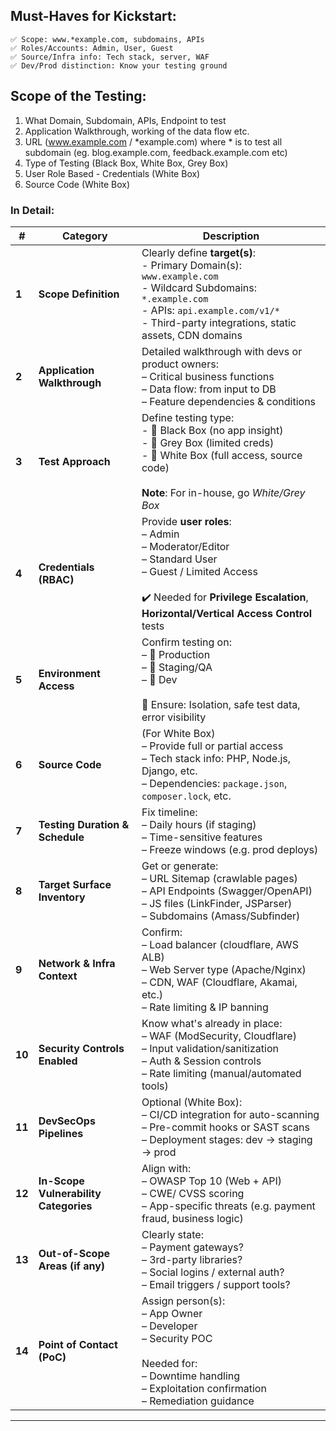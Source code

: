 ## Must-Haves for Kickstart:
```
✅ Scope: www.*example.com, subdomains, APIs
✅ Roles/Accounts: Admin, User, Guest
✅ Source/Infra info: Tech stack, server, WAF
✅ Dev/Prod distinction: Know your testing ground
```

## Scope of the Testing:
1. What Domain, Subdomain, APIs, Endpoint to test
2. Application Walkthrough, working of the data flow etc.
3. URL (www.example.com / *example.com) where * is to test all subdomain (eg. blog.example.com, feedback.example.com etc)
4. Type of Testing (Black Box, White Box, Grey Box)
5. User Role Based - Credentials (White Box)
6. Source Code (White Box)

### In Detail:

| # | Category | Description |
|--|-----------|-------------|
| **1** | **Scope Definition** | Clearly define **target(s)**:<br>- Primary Domain(s): `www.example.com`<br>- Wildcard Subdomains: `*.example.com`<br>- APIs: `api.example.com/v1/*`<br>- Third-party integrations, static assets, CDN domains |
| **2** | **Application Walkthrough** | Detailed walkthrough with devs or product owners:<br>– Critical business functions<br>– Data flow: from input to DB<br>– Feature dependencies & conditions |
| **3** | **Test Approach** | Define testing type:<br>- 🔲 Black Box (no app insight)<br>- 🔲 Grey Box (limited creds)<br>- 🔲 White Box (full access, source code)<br><br>**Note**: For in-house, go *White/Grey Box* |
| **4** | **Credentials (RBAC)** | Provide **user roles**:<br>– Admin<br>– Moderator/Editor<br>– Standard User<br>– Guest / Limited Access<br><br>✔️ Needed for **Privilege Escalation**, **Horizontal/Vertical Access Control** tests |
| **5** | **Environment Access** | Confirm testing on:<br>– 🔲 Production<br>– 🔲 Staging/QA<br>– 🔲 Dev<br><br>🎯 Ensure: Isolation, safe test data, error visibility |
| **6** | **Source Code** | (For White Box)<br>– Provide full or partial access<br>– Tech stack info: PHP, Node.js, Django, etc.<br>– Dependencies: `package.json`, `composer.lock`, etc. |
| **7** | **Testing Duration & Schedule** | Fix timeline:<br>– Daily hours (if staging)<br>– Time-sensitive features<br>– Freeze windows (e.g. prod deploys) |
| **8** | **Target Surface Inventory** | Get or generate:<br>– URL Sitemap (crawlable pages)<br>– API Endpoints (Swagger/OpenAPI)<br>– JS files (LinkFinder, JSParser)<br>– Subdomains (Amass/Subfinder) |
| **9** | **Network & Infra Context** | Confirm:<br>– Load balancer (cloudflare, AWS ALB)<br>– Web Server type (Apache/Nginx)<br>– CDN, WAF (Cloudflare, Akamai, etc.)<br>– Rate limiting & IP banning |
| **10** | **Security Controls Enabled** | Know what's already in place:<br>– WAF (ModSecurity, Cloudflare)<br>– Input validation/sanitization<br>– Auth & Session controls<br>– Rate limiting (manual/automated tools) |
| **11** | **DevSecOps Pipelines** | Optional (White Box):<br>– CI/CD integration for auto-scanning<br>– Pre-commit hooks or SAST scans<br>– Deployment stages: dev → staging → prod |
| **12** | **In-Scope Vulnerability Categories** | Align with:<br>– OWASP Top 10 (Web + API)<br>– CWE/ CVSS scoring<br>– App-specific threats (e.g. payment fraud, business logic) |
| **13** | **Out-of-Scope Areas (if any)** | Clearly state:<br>– Payment gateways?<br>– 3rd-party libraries?<br>– Social logins / external auth?<br>– Email triggers / support tools? |
| **14** | **Point of Contact (PoC)** | Assign person(s):<br>– App Owner<br>– Developer<br>– Security POC<br><br>Needed for:<br>– Downtime handling<br>– Exploitation confirmation<br>– Remediation guidance |

---
